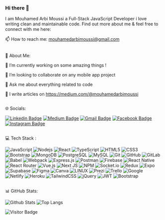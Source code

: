 ### Hi there 👋 
I am Mouhamed Arbi Moussi a Full-Stack JavaScript Developer i love writing clean and maintainable code. Find out more about me & feel free to connect with me here:

📫 How to reach me: mouhamedarbimoussi@gmail.com

##

💫 About Me:

🔭 I’m currently working on some amazing things !

👯 I’m looking to collaborate on any mobile app project

💬 Ask me about everything related to code

📝 I write articles on https://medium.com/@mouhamedarbimoussi


##

🌐 Socials:


[![Linkedin Badge](https://img.shields.io/badge/-Linkedin-blue?style=flat-square&logo=Linkedin&logoColor=white&link=https://www.linkedin.com/in/mouhamed-arbi-moussi-8944bb24b/)](https://www.linkedin.com/in/mouhamed-arbi-moussi-8944bb24b/)
[![Medium Badge](https://img.shields.io/badge/Medium-12100E?style=flat-square&logo=medium&logoColor=white&link=https://medium.com/@mouhamedarbimoussi)](https://medium.com/@mouhamedarbimoussi)
[![Gmail Badge](https://img.shields.io/badge/-Gmail-c14438?style=flat-square&logo=Gmail&logoColor=white&link=mailto:mouhamedarbimoussi@gmail.com)](mailto:mouhamedarbimoussi@gmail.com)
[![Facebook Badge](https://img.shields.io/badge/Facebook-1877F2?style=flat-square&logo=facebook&logoColor=white&link=https://www.facebook.com/medarbi.moussi)](https://www.facebook.com/medarbi.moussi)
[![Instagram Badge](https://img.shields.io/badge/Instagram-1877F2?style=flat-square&logo=instagram&logoColor=white&link=https://www.instagram.com/Medarbi_ms/?fbclid=IwAR1rz17Y_ufvKWmGVGJW-g-sdNmLwZhFFgHvx0almSVnYCIzZ0WePJJ7EKg)](https://www.instagram.com/Medarbi_ms/?fbclid=IwAR1rz17Y_ufvKWmGVGJW-g-sdNmLwZhFFgHvx0almSVnYCIzZ0WePJJ7EKg)

##

💻 Tech Stack :


![JavaScript](https://img.shields.io/badge/-JavaScript-black?style=flat-square&logo=javascript)
![Nodejs](https://img.shields.io/badge/-Nodejs-black?style=flat-square&logo=Node.js)
![React](https://img.shields.io/badge/-React-black?style=flat-square&logo=react)
![TypeScript](https://img.shields.io/badge/-TypeScript-007ACC?style=flat-square&logo=typescript)
![HTML5](https://img.shields.io/badge/-HTML5-E34F26?style=flat-square&logo=html5&logoColor=white)
![CSS3](https://img.shields.io/badge/-CSS3-1572B6?style=flat-square&logo=css3)
![Bootstrap](https://img.shields.io/badge/-Bootstrap-563D7C?style=flat-square&logo=bootstrap)
![MongoDB](https://img.shields.io/badge/-MongoDB-black?style=flat-square&logo=mongodb)
![PostgreSQL](https://img.shields.io/badge/-PostgreSQL-336791?style=flat-square&logo=postgresql)
![MySQL](https://img.shields.io/badge/-MySQL-black?style=flat-square&logo=mysql)
![Git](https://img.shields.io/badge/-Git-black?style=flat-square&logo=git)
![GitHub](https://img.shields.io/badge/-GitHub-181717?style=flat-square&logo=github)
![GitLab](https://img.shields.io/badge/-GitLab-FCA121?style=flat-square&logo=gitlab)
![Babel](https://img.shields.io/badge/-Babel-F9DC3E?style=flat-square&logo=babel&logoColor=black)
![Webpack](https://img.shields.io/badge/-Webpack-8DD6F9?style=flat-square&logo=webpack&logoColor=black)
![Express.js](https://img.shields.io/badge/-Express.js-000000?style=flat-square&logo=express&logoColor=white)
![Postman](https://img.shields.io/badge/-Postman-FF6C37?style=flat-square&logo=postman&logoColor=white)
![Firebase](https://img.shields.io/badge/-Firebase-FFCA28?style=flat-square&logo=firebase&logoColor=black)
![React Native](https://img.shields.io/badge/-React_Native-61DAFB?style=flat-square&logo=react&logoColor=black)
![React Router](https://img.shields.io/badge/-React_Router-CA4245?style=flat-square&logo=react-router&logoColor=white)
![Vue.js](https://img.shields.io/badge/-Vue.js-4FC08D?style=flat-square&logo=vue.js&logoColor=white)
![Next JS](https://img.shields.io/badge/-Next.js-000000?style=flat-square&logo=next.js&logoColor=white)
![NPM](https://img.shields.io/badge/-NPM-CB3837?style=flat-square&logo=npm)
![Socket.io](https://img.shields.io/badge/-Socket.io-010101?style=flat-square&logo=socket.io&logoColor=white)
![Redux](https://img.shields.io/badge/-Redux-764ABC?style=flat-square&logo=redux&logoColor=white)
![Expo](https://img.shields.io/badge/-Expo-000020?style=flat-square&logo=expo)
![Supabase](https://img.shields.io/badge/-Supabase-18191C?style=flat-square&logo=supabase)
![Figma](https://img.shields.io/badge/-Figma-F24E1E?style=flat-square&logo=figma&logoColor=white)
![Canva](https://img.shields.io/badge/-Canva-00C4CC?style=flat-square&logo=canva&logoColor=white)
![LINUX](https://img.shields.io/badge/-LINUX-FCC624?style=flat-square&logo=linux&logoColor=black)
![Prezi](https://img.shields.io/badge/-Prezi-3182CE?style=flat-square&logo=prezi&logoColor=white)
![Trello](https://img.shields.io/badge/-Trello-0079BF?style=flat-square&logo=trello)
![Google](https://img.shields.io/badge/-Google-4285F4?style=flat-square&logo=google&logoColor=white)
![Netlify](https://img.shields.io/badge/-Netlify-00C7B7?style=flat-square&logo=netlify)
![Heroku](https://img.shields.io/badge/-Heroku-430098?style=flat-square&logo=heroku&logoColor=white)
![TailwindCSS](https://img.shields.io/badge/-TailwindCSS-38B2AC?style=flat-square&logo=tailwind-css)
![jQuery](https://img.shields.io/badge/-jQuery-0769AD?style=flat-square&logo=jquery&logoColor=white)
![JWT](https://img.shields.io/badge/-JWT-000000?style=flat-square&logo=json-web-tokens&logoColor=white)
![Bootstrap](https://img.shields.io/badge/-Bootstrap-563D7C?style=flat-square&logo=bootstrap)

##


📊 GitHub Stats:



![Github Stats](https://github-readme-stats.vercel.app/api?username=Mouhamed-arbi&count_private=true&show_icons=true&include_all_commits=true)
![Top Langs](https://github-readme-stats.vercel.app/api/top-langs/?username=Mouhamed-arbi&hide=TeX&layout=compact)

![Visitor Badge](https://visitor-badge.laobi.icu/badge?page_id=ludehsar.ludehsar)


